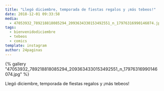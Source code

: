 ```yaml
---
title: "Llegó diciembre, temporada de fiestas regalos y ¡más tebeos!"
date: 2018-12-01 09:33:58
media: 
  - 47053932_789218818085294_2093634330153492551_n_17976316990146074.jpg
tags: 
  - bienvenidodiciembre
  - tebeos
  - comics
template: instagram
author: 24paginas
---
```


{% gallery "47053932_789218818085294_2093634330153492551_n_17976316990146074.jpg" %}

Llegó diciembre, temporada de fiestas regalos y ¡más tebeos!
